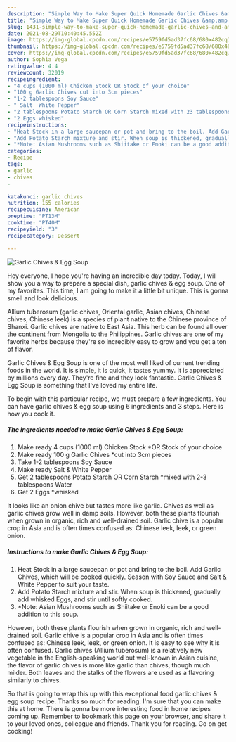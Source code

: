 ```yaml
---
description: "Simple Way to Make Super Quick Homemade Garlic Chives &amp;amp; Egg Soup"
title: "Simple Way to Make Super Quick Homemade Garlic Chives &amp;amp; Egg Soup"
slug: 1431-simple-way-to-make-super-quick-homemade-garlic-chives-and-amp-egg-soup
date: 2021-08-29T10:40:45.552Z
image: https://img-global.cpcdn.com/recipes/e5759fd5ad37fc68/680x482cq70/garlic-chives-egg-soup-recipe-main-photo.jpg
thumbnail: https://img-global.cpcdn.com/recipes/e5759fd5ad37fc68/680x482cq70/garlic-chives-egg-soup-recipe-main-photo.jpg
cover: https://img-global.cpcdn.com/recipes/e5759fd5ad37fc68/680x482cq70/garlic-chives-egg-soup-recipe-main-photo.jpg
author: Sophia Vega
ratingvalue: 4.4
reviewcount: 32019
recipeingredient:
- "4 cups (1000 ml) Chicken Stock OR Stock of your choice"
- "100 g Garlic Chives cut into 3cm pieces"
- "1-2 tablespoons Soy Sauce"
- " Salt  White Pepper"
- "2 tablespoons Potato Starch OR Corn Starch mixed with 23 tablespoons Water"
- "2 Eggs whisked"
recipeinstructions:
- "Heat Stock in a large saucepan or pot and bring to the boil. Add Garlic Chives, which will be cooked quickly. Season with Soy Sauce and Salt &amp; White Pepper to suit your taste."
- "Add Potato Starch mixture and stir. When soup is thickened, gradually add whisked Eggs, and stir until softly cooked."
- "*Note: Asian Mushrooms such as Shiitake or Enoki can be a good addition to this soup."
categories:
- Recipe
tags:
- garlic
- chives
- 

katakunci: garlic chives  
nutrition: 155 calories
recipecuisine: American
preptime: "PT13M"
cooktime: "PT40M"
recipeyield: "3"
recipecategory: Dessert

---
```



![Garlic Chives &amp; Egg Soup](https://img-global.cpcdn.com/recipes/e5759fd5ad37fc68/680x482cq70/garlic-chives-egg-soup-recipe-main-photo.jpg)

Hey everyone, I hope you're having an incredible day today. Today, I will show you a way to prepare a special dish, garlic chives &amp; egg soup. One of my favorites. This time, I am going to make it a little bit unique. This is gonna smell and look delicious.

Allium tuberosum (garlic chives, Oriental garlic, Asian chives, Chinese chives, Chinese leek) is a species of plant native to the Chinese province of Shanxi. Garlic chives are native to East Asia. This herb can be found all over the continent from Mongolia to the Philippines. Garlic chives are one of my favorite herbs because they&#39;re so incredibly easy to grow and you get a ton of flavor.

Garlic Chives &amp; Egg Soup is one of the most well liked of current trending foods in the world. It is simple, it is quick, it tastes yummy. It is appreciated by millions every day. They're fine and they look fantastic. Garlic Chives &amp; Egg Soup is something that I've loved my entire life.


To begin with this particular recipe, we must prepare a few ingredients. You can have garlic chives &amp; egg soup using 6 ingredients and 3 steps. Here is how you cook it.

<!--inarticleads1-->

##### The ingredients needed to make Garlic Chives &amp; Egg Soup:

1. Make ready 4 cups (1000 ml) Chicken Stock *OR Stock of your choice
1. Make ready 100 g Garlic Chives *cut into 3cm pieces
1. Take 1-2 tablespoons Soy Sauce
1. Make ready  Salt &amp; White Pepper
1. Get 2 tablespoons Potato Starch OR Corn Starch *mixed with 2-3 tablespoons Water
1. Get 2 Eggs *whisked


It looks like an onion chive but tastes more like garlic. Chives as well as garlic chives grow well in damp soils. However, both these plants flourish when grown in organic, rich and well-drained soil. Garlic chive is a popular crop in Asia and is often times confused as: Chinese leek, leek, or green onion. 

<!--inarticleads2-->

##### Instructions to make Garlic Chives &amp; Egg Soup:

1. Heat Stock in a large saucepan or pot and bring to the boil. Add Garlic Chives, which will be cooked quickly. Season with Soy Sauce and Salt &amp; White Pepper to suit your taste.
1. Add Potato Starch mixture and stir. When soup is thickened, gradually add whisked Eggs, and stir until softly cooked.
1. *Note: Asian Mushrooms such as Shiitake or Enoki can be a good addition to this soup.


However, both these plants flourish when grown in organic, rich and well-drained soil. Garlic chive is a popular crop in Asia and is often times confused as: Chinese leek, leek, or green onion. It is easy to see why it is often confused. Garlic chives (Allium tuberosum) is a relatively new vegetable in the English-speaking world but well-known in Asian cuisine, the flavor of garlic chives is more like garlic than chives, though much milder. Both leaves and the stalks of the flowers are used as a flavoring similarly to chives. 

So that is going to wrap this up with this exceptional food garlic chives &amp; egg soup recipe. Thanks so much for reading. I'm sure that you can make this at home. There is gonna be more interesting food in home recipes coming up. Remember to bookmark this page on your browser, and share it to your loved ones, colleague and friends. Thank you for reading. Go on get cooking!
